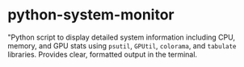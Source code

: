 # python-system-monitor
"Python script to display detailed system information including CPU, memory, and GPU stats using `psutil`, `GPUtil`, `colorama`, and `tabulate` libraries. Provides clear, formatted output in the terminal.

